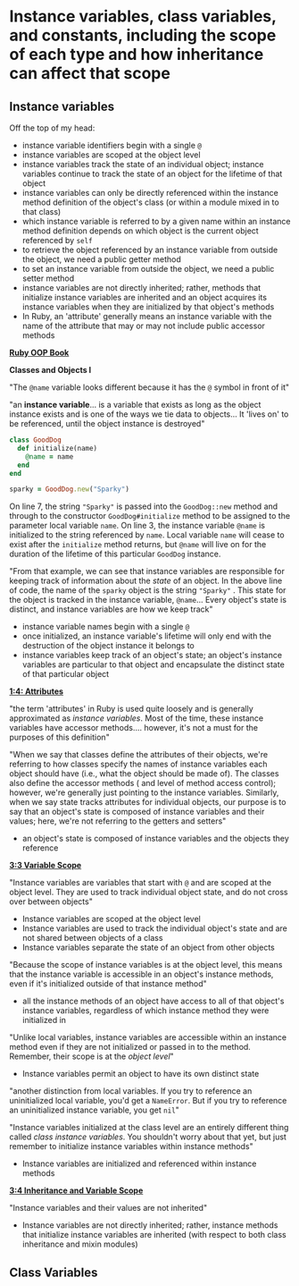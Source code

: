 # Instance variables, class variables, and constants, including the scope of each type and how inheritance can affect that scope #

## Instance variables ##

Off the top of my head:

* instance variable identifiers begin with a single `@`
* instance variables are scoped at the object level
* instance variables track the state of an individual object; instance variables continue to track the state of an object for the lifetime of that object
* instance variables can only be directly referenced within the instance method definition of the object's class (or within a module mixed in to that class)
* which instance variable is referred to by a given name within an instance method definition depends on which object is the current object referenced by `self`
* to retrieve the object referenced by an instance variable from outside the object, we need a public getter method
* to set an instance variable from outside the object, we need a public setter method
* instance variables are not directly inherited; rather, methods that initialize instance variables are inherited and an object acquires its instance variables when they are initialized by that object's methods
* In Ruby, an 'attribute' generally means an instance variable with the name of the attribute that may or may not include public accessor methods

<u>**Ruby OOP Book**</u>

**Classes and Objects I**

"The `@name` variable looks different because it has the `@` symbol in front of it"

"an **instance variable**... is a variable that exists as long as the object instance exists and is one of the ways we tie data to objects... It 'lives on' to be referenced, until the object instance is destroyed"

```ruby
class GoodDog
  def initialize(name)
    @name = name
  end
end

sparky = GoodDog.new("Sparky")
```

On line 7, the string `"Sparky"` is passed into the `GoodDog::new` method and through to the constructor `GoodDog#initialize` method to be assigned to the parameter local variable `name`. On line 3, the instance variable `@name` is initialized to the string referenced by `name`. Local variable `name` will cease to exist after the `initialize` method returns, but `@name` will live on for the duration of the lifetime of this particular `GoodDog` instance.

"From that example, we can see that instance variables are responsible for keeping track of information about the *state* of an object. In the above line of code, the name of the `sparky` object is the string `"Sparky"` . This state for the object is tracked in the instance variable, `@name`... Every object's state is distinct, and instance variables are how we keep track"

* instance variable names begin with a single `@`
* once initialized, an instance variable's lifetime will only end with the destruction of the object instance it belongs to
* instance variables keep track of an object's state; an object's instance variables are particular to that object and encapsulate the distinct state of that particular object

**<u>1:4: Attributes</u>**

"the term 'attributes' in Ruby is used quite loosely and is generally approximated as *instance variables*. Most of the time, these instance variables  have accessor methods.... however, it's not a must for the purposes of this definition"

"When we say that classes define the attributes of their objects, we're referring to how classes specify the names of instance variables each object should have (i.e., what the object should be made of). The classes also define the accessor methods ( and level of method access control); however, we're generally just pointing to the instance variables. Similarly, when we say state tracks attributes for individual objects, our purpose is to say that an object's state is composed of instance variables and their values; here, we're not referring to the getters and setters"

* an object's state is composed of instance variables and the objects they reference

**<u>3:3 Variable Scope</u>**

"Instance variables are variables that start with `@` and are scoped at the object level. They are used to track individual object state, and do not cross over between objects"

* Instance variables are scoped at the object level
* Instance variables are used to track the individual object's state and are not shared between objects of a class
* Instance variables separate the state of an object from other objects

"Because the scope of instance variables is at the object level, this means that the instance variable is accessible in an object's instance methods, even if it's initialized outside of that instance method"

* all the instance methods of an object have access to all of that object's instance variables, regardless of which instance method they were initialized in

"Unlike local variables, instance variables are accessible within an instance method even if they are not initialized or passed in to the method. Remember, their scope is at the *object level*"

* Instance variables permit an object to have its own distinct state

"another distinction from local variables. If you try to reference an uninitialized local variable, you'd get a `NameError`. But if you try to reference an uninitialized instance variable, you get `nil`"

"Instance variables initialized at the class level are an entirely different thing called *class instance variables*. You shouldn't worry about that yet, but just remember to initialize instance variables within instance methods"

* Instance variables are initialized and referenced within instance methods

**<u>3:4 Inheritance and Variable Scope</u>**

"Instance variables and their values are not inherited"

* Instance variables are not directly inherited; rather, instance methods that initialize instance variables are inherited (with respect to both class inheritance and mixin modules)

## Class Variables ##

